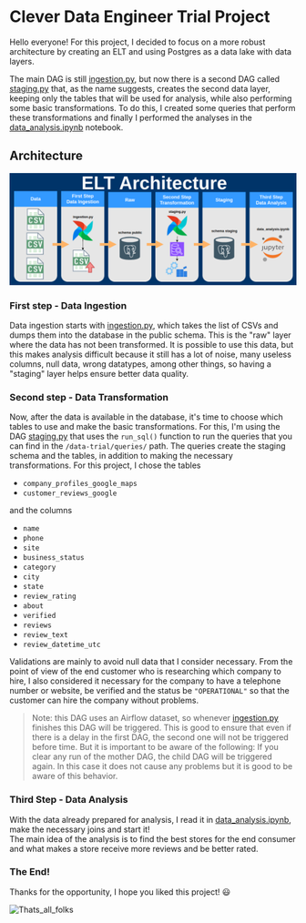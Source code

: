 # Clever Data Engineer Trial Project

Hello everyone! For this project, I decided to focus on a more robust architecture by creating an ELT and using Postgres as a data lake with data layers.

The main DAG is still [ingestion.py](dags/ingestion.py), but now there is a second DAG called [staging.py](dags/staging.py) that, as the name suggests, creates the second data layer, keeping only the tables that will be used for analysis, while also performing some basic transformations. To do this, I created some queries that perform these transformations and finally I performed the analyses in the [data_analysis.ipynb](notebooks/data_analysis.ipynb) notebook.

## Architecture

![ELT_Architecture](elt_arch.png)

### First step - Data Ingestion
Data ingestion starts with [ingestion.py](dags/ingestion.py), which takes the list of CSVs and dumps them into the database in the public schema. This is the "raw" layer where the data has not been transformed. It is possible to use this data, but this makes analysis difficult because it still has a lot of noise, many useless columns, null data, wrong datatypes, among other things, so having a "staging" layer helps ensure better data quality.

### Second step - Data Transformation
Now, after the data is available in the database, it's time to choose which tables to use and make the basic transformations. For this, I'm using the DAG [staging.py](dags/staging.py) that uses the `run_sql()` function to run the queries that you can find in the `/data-trial/queries/` path.
The queries create the staging schema and the tables, in addition to making the necessary transformations.
For this project, I chose the tables
 - `company_profiles_google_maps`
 - `customer_reviews_google`

and the columns
 - `name`
 - `phone`
 - `site`
 - `business_status`
 - `category`
 - `city`
 - `state`
 - `review_rating`
 - `about`
 - `verified`
 - `reviews`
 - `review_text`
 - `review_datetime_utc`

Validations are mainly to avoid null data that I consider necessary. From the point of view of the end customer who is researching which company to hire, I also considered it necessary for the company to have a telephone number or website, be verified and the status be `"OPERATIONAL"` so that the customer can hire the company without problems.

> Note: this DAG uses an Airflow dataset, so whenever [ingestion.py](dags/ingestion.py) finishes this DAG will be triggered. This is good to ensure that even if there is a delay in the first DAG, the second one will not be triggered before time. But it is important to be aware of the following: If you clear any run of the mother DAG, the child DAG will be triggered again. In this case it does not cause any problems but it is good to be aware of this behavior.

### Third Step - Data Analysis

With the data already prepared for analysis, I read it in [data_analysis.ipynb](notebooks/data_analysis.ipynb), make the necessary joins and start it!\
The main idea of ​​the analysis is to find the best stores for the end consumer and what makes a store receive more reviews and be better rated.

### The End!
Thanks for the opportunity, I hope you liked this project! :smiley:

![Thats_all_folks](https://media3.giphy.com/media/v1.Y2lkPTc5MGI3NjExdm5vamxrNjlneTlzOTlmbWdneW5jZzgwNXIxOWl2aHdndGYwbm5yMyZlcD12MV9pbnRlcm5hbF9naWZfYnlfaWQmY3Q9Zw/7yojoQtevjOCI/giphy.webp)